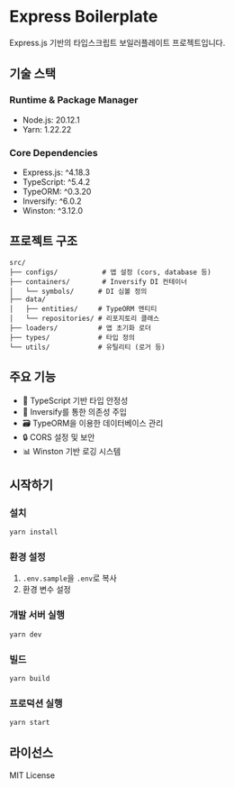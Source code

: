 # Express Boilerplate

Express.js 기반의 타입스크립트 보일러플레이트 프로젝트입니다.

## 기술 스택

### Runtime & Package Manager
- Node.js: 20.12.1
- Yarn: 1.22.22

### Core Dependencies
- Express.js: ^4.18.3
- TypeScript: ^5.4.2
- TypeORM: ^0.3.20
- Inversify: ^6.0.2
- Winston: ^3.12.0

## 프로젝트 구조
```
src/
├── configs/           # 앱 설정 (cors, database 등)
├── containers/        # Inversify DI 컨테이너
│   └── symbols/      # DI 심볼 정의
├── data/
│   ├── entities/     # TypeORM 엔티티
│   └── repositories/ # 리포지토리 클래스
├── loaders/          # 앱 초기화 로더
├── types/            # 타입 정의
└── utils/            # 유틸리티 (로거 등)
```

## 주요 기능
- 📝 TypeScript 기반 타입 안정성
- 🎯 Inversify를 통한 의존성 주입
- 🗃️ TypeORM을 이용한 데이터베이스 관리
- 🔒 CORS 설정 및 보안
- 📊 Winston 기반 로깅 시스템

## 시작하기

### 설치
```bash
yarn install
```

### 환경 설정
1. `.env.sample`을 `.env`로 복사
2. 환경 변수 설정

### 개발 서버 실행
```bash
yarn dev
```

### 빌드
```bash
yarn build
```

### 프로덕션 실행
```bash
yarn start
```

## 라이선스
MIT License

